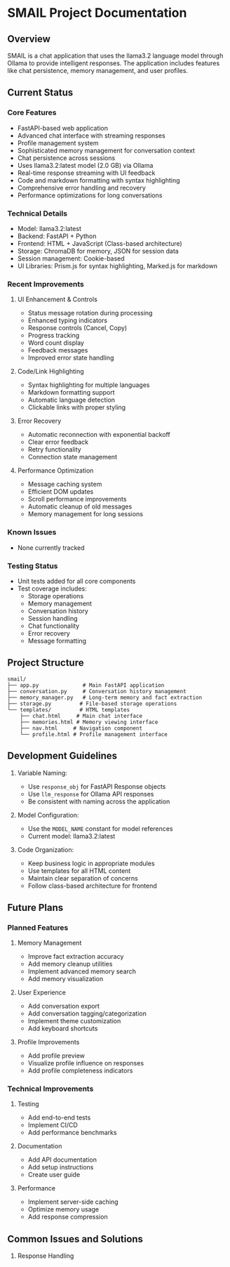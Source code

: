 # SMAIL Project Documentation

## Overview
SMAIL is a chat application that uses the llama3.2 language model through Ollama to provide intelligent responses. The application includes features like chat persistence, memory management, and user profiles.

## Current Status

### Core Features
- FastAPI-based web application
- Advanced chat interface with streaming responses
- Profile management system
- Sophisticated memory management for conversation context
- Chat persistence across sessions
- Uses llama3.2:latest model (2.0 GB) via Ollama
- Real-time response streaming with UI feedback
- Code and markdown formatting with syntax highlighting
- Comprehensive error handling and recovery
- Performance optimizations for long conversations

### Technical Details
- Model: llama3.2:latest
- Backend: FastAPI + Python
- Frontend: HTML + JavaScript (Class-based architecture)
- Storage: ChromaDB for memory, JSON for session data
- Session management: Cookie-based
- UI Libraries: Prism.js for syntax highlighting, Marked.js for markdown

### Recent Improvements
1. UI Enhancement & Controls
   - Status message rotation during processing
   - Enhanced typing indicators
   - Response controls (Cancel, Copy)
   - Progress tracking
   - Word count display
   - Feedback messages
   - Improved error state handling

2. Code/Link Highlighting
   - Syntax highlighting for multiple languages
   - Markdown formatting support
   - Automatic language detection
   - Clickable links with proper styling

3. Error Recovery
   - Automatic reconnection with exponential backoff
   - Clear error feedback
   - Retry functionality
   - Connection state management

4. Performance Optimization
   - Message caching system
   - Efficient DOM updates
   - Scroll performance improvements
   - Automatic cleanup of old messages
   - Memory management for long sessions

### Known Issues
- None currently tracked

### Testing Status
- Unit tests added for all core components
- Test coverage includes:
  - Storage operations
  - Memory management
  - Conversation history
  - Session handling
  - Chat functionality
  - Error recovery
  - Message formatting

## Project Structure
```
smail/
├── app.py              # Main FastAPI application
├── conversation.py     # Conversation history management
├── memory_manager.py   # Long-term memory and fact extraction
├── storage.py         # File-based storage operations
└── templates/         # HTML templates
    ├── chat.html     # Main chat interface
    ├── memories.html # Memory viewing interface
    ├── nav.html     # Navigation component
    └── profile.html # Profile management interface
```

## Development Guidelines
1. Variable Naming:
   - Use `response_obj` for FastAPI Response objects
   - Use `llm_response` for Ollama API responses
   - Be consistent with naming across the application

2. Model Configuration:
   - Use the `MODEL_NAME` constant for model references
   - Current model: llama3.2:latest

3. Code Organization:
   - Keep business logic in appropriate modules
   - Use templates for all HTML content
   - Maintain clear separation of concerns
   - Follow class-based architecture for frontend

## Future Plans

### Planned Features
1. Memory Management
   - Improve fact extraction accuracy
   - Add memory cleanup utilities
   - Implement advanced memory search
   - Add memory visualization

2. User Experience
   - Add conversation export
   - Add conversation tagging/categorization
   - Implement theme customization
   - Add keyboard shortcuts

3. Profile Improvements
   - Add profile preview
   - Visualize profile influence on responses
   - Add profile completeness indicators

### Technical Improvements
1. Testing
   - Add end-to-end tests
   - Implement CI/CD
   - Add performance benchmarks

2. Documentation
   - Add API documentation
   - Add setup instructions
   - Create user guide

3. Performance
   - Implement server-side caching
   - Optimize memory usage
   - Add response compression

## Common Issues and Solutions
1. Response Handling
   ```